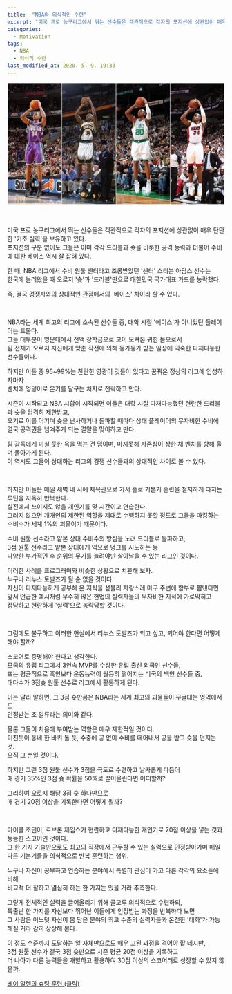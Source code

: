 ```yaml
---
title:  "NBA와 의식적인 수련"
excerpt: "미국 프로 농구리그에서 뛰는 선수들은 객관적으로 각자의 포지션에 상관없이 매우 탄탄한 '기초 실력'을 보유하고 있다."
categories:
  - Motivation
tags:
  - NBA
  - 의식적 수련
last_modified_at: 2020. 5. 9. 19:33
---
```


![](https://github.com/gyumeen/blog-images/blob/main/2021/01/NBA%20and%20Practice/1.jpg?raw=true)

<br/>

미국 프로 농구리그에서 뛰는 선수들은 객관적으로 각자의 포지션에 상관없이 매우 탄탄한 '기초 실력'을 보유하고 있다.  
포지션의 구분 없이도 그들은 이미 각각 드리블과 슛을 비롯한 공격 능력과 더불어 수비에 대한 베이스 역시 잘 잡혀 있다.

한 때, NBA 리그에서 수비 원툴 센터라고 조롱받았던 '센터' 스티븐 아담스 선수는  
한국에 놀러왔을 때 오로지 '슛'과 '드리블'만으로 대한민국 국가대표 가드를 농락했다.  

즉, 결국 경쟁자와의 상대적인 관점에서의 '베이스' 차이라 할 수 있다.

<br>

NBA라는 세계 최고의 리그에 소속된 선수들 중, 대학 시절 '에이스'가 아니었던 플레이어는 드물다.  
그들 대부분이 명문대에서 전액 장학금으로 고이 모셔온 귀한 몸으로서  
팀 전체가 오로지 자신에게 맞춘 작전에 의해 둥가둥가 받는 일상에 익숙한 다재다능한 선수들이다.  

하지만 이들 중 95~99%는 찬란한 영광이 깃들어 있다고 꿈꿔온 정상의 리그에 입성하자마자  
벤치에 엉덩이로 온기를 달구는 처지로 전락하고 만다.

시즌이 시작되고 NBA 시합이 시작되면 이들은 대학 시절 다재다능했던 현란한 드리블과 슛을 엄격히 제한받고,  
오기로 이를 어기며 슛을 난사하거나 돌파할 때마다 상대 플레이어의 무자비한 수비에  
결국 공격권을 넘겨주게 되는 결말을 맞이하고 만다.


팀 감독에게 미칠 듯한 욕을 먹는 건 덤이며, 마지못해 자존심이 상한 채 벤치를 향해 울며 돌아가게 된다.  
이 역시도 그들이 상대하는 리그의 경쟁 선수들과의 상대적인 차이로 볼 수 있다.

<br/>

하지만 이들은 매일 새벽 네 시에 체육관으로 가서 홀로 기본기 훈련을 철저하게 다지는 루틴을 지독히 반복한다.  
실전에서 쓰이지도 않을 개인기를 몇 시간이고 연습한다.  
그러지 않으면 개개인의 제한된 역할을 제대로 수행하지 못할 정도로 그들을 마킹하는 수비수가 세계 1%의 괴물이기 때문이다.  

수비 원툴 선수라고 얕본 상대 수비수의 방심을 노려 드리블로 돌파하고,  
3점 원툴 선수라고 얕본 상대에게 역으로 덩크를 시도하는 등  
다양한 부가적인 후 순위의 무기를 늘려야만 살아남을 수 있는 리그인 것이다.

이러한 사례를 프로그래머와 비슷한 상황으로 치환해 보자.  
누구나 리누스 토발즈가 될 순 없을 것이다.  
자신이 다재다능하게 공부해 온 지식을 섣불리 자랑스레 마구 주변에 함부로 뽐낸다면  
앞서 언급한 예시처럼 무수히 많은 현업의 실력자들의 무자비한 지적에 가로막히고  
정당하고 현란하게 '실력'으로 농락당할 것이다.  

<br/>

그럼에도 불구하고 이러한 현실에서 리누스 토발즈가 되고 싶고, 되어야 한다면 어떻게 해야 할까?  

스코어로 증명해야 한다고 생각한다.  
모국의 유럽 리그에서 3연속 MVP를 수상한 유럽 출신 외국인 선수들,  
또는 평균적으로 흑인보다 운동능력이 월등히 떨어지는 미국의 백인 선수들 중,  
대다수가 3점슛 원툴 선수로 리그에서 활동하게 된다.  

이는 달리 말하면, 그 3점 슛만큼은 NBA라는 세계 최고의 괴물들이 우글대는 영역에서도  
인정받는 초 일류라는 의미와 같다.  

물론 그들이 처음에 부여받는 역할은 매우 제한적일 것이다.  
미친듯이 동네 한 바퀴 돌 듯, 수중에 공 없이 수비를 떼어내서 공을 받고 슛을 던지는 것.  
오직 그 뿐일 것이다.  

하지만 그런 3점 원툴 선수가 3점을 극도로 수련하고 날카롭게 다듬어  
매 경기 35%인 3점 슛 확률을 50%로 끌어올린다면 어떠할까?  

그리하여 오로지 해당 3점 슛 하나만으로  
매 경기 20점 이상을 기록한다면 어떻게 될까?  

<br/>

마이클 조던이, 르브론 제임스가 현란하고 다재다능한 개인기로 20점 이상을 넣는 것과 동등한 스코어인 것이다.  
그 한 가지 기술만으로도 최고의 직장에서 근무할 수 있는 실력으로 인정받아가며 매일 다른 기본기들을 의식적으로 반복 훈련하는 행위.  

누구나 자신이 공부하고 연습하는 분야에서 특별히 관심이 가고 다른 각각의 요소들에 비해  
비교적 더 잘하고 열심히 하는 한 가지는 있을 거라 추측한다.  

그렇게 전체적인 실력을 끌어올리기 위해 골고루 의식적으로 수련하되,  
특출난 한 가지를 자신보다 뛰어난 이들에게 인정받는 과정을 반복하다 보면  
그 사람은 어느덧 자신이 몸 담은 분야의 최고 수준의 실력자들과 온전한 '대화'가 가능해질 거라 감히 상상해 본다.

이 정도 수준까지 도달하는 일 자체만으로도 매우 고된 과정을 겪어야 핱 테지만,  
3점 원툴 선수가 결국 3점 슛만으로 시즌 평균 20점 이상을 기록하고  
더 나아가 다른 능력들을 개발하고 활용하여 30점 이상의 스코어러로 성장할 수 있지 않을까.

[<U>레이 알렌의 슈팅 훈련 (클릭)</U>](https://youtu.be/CT2jdj23Bec)
